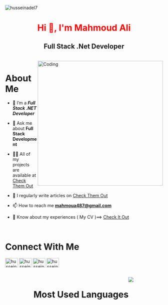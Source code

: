 <p align="left"> <img src="https://komarev.com/ghpvc/?username=husseinadel7&label=Profile%20views&color=0e75b6&style=flat" alt="husseinadel7" /> </p>

<h1 align="center">
  <span style="color: red;">Hi 👋, I'm Mahmoud Ali</span>
</h1>
<h2 align="center">Full Stack .Net Developer </h2>

<br>
<img  align="right" alt="Coding" width="400" src="https://media1.giphy.com/media/ocDxgE43TxdsFRRlR1/giphy.gif?cid=ecf05e471p9xzuow3a40by4m995ulirzazu8qttnox03m106&ep=v1_gifs_related&rid=giphy.gif&ct=g"> 



<h1 align="left">About Me </h1>

- 🌱 I’m a ***Full Stack .NET Developer***

- 💬 Ask me about **Full Stack Development**

- 👨‍💻 All of my projects are available at  [Check Them Out ](https://husseinadel7.github.io/huss3del.github.io/)

- 📝 I regularly write articles on [Check Them Out ](https://husseinadel7.github.io/huss3del.github.io/categories/#blogs)

- 📫 How to reach me **mahmoua487@gmail.com**

- 📄 Know about my experiences ( My CV )==> [Check It Out ](https://drive.google.com/file/d/12SPalLmk5VEeqkb2-hPp8ZirXWRI-rRQ/view?usp=sharing)
<br>
<h1 align="left">Connect With Me </h1>
<p align="left">
<a href="https://www.linkedin.com/in/mahmoud-ali-46b872234" target="blank"><img align="center" src="https://raw.githubusercontent.com/rahuldkjain/github-profile-readme-generator/master/src/images/icons/Social/linked-in-alt.svg" alt="hussein-adel-b46783280" height="30" width="40" /></a>
<a href="https://fb.com/hussein.adel.75641" target="blank"><img align="center" src="https://raw.githubusercontent.com/rahuldkjain/github-profile-readme-generator/master/src/images/icons/Social/facebook.svg" alt="hussein.adel.75641" height="30" width="40" /></a>
<a href="https://www.instagram.com/7ussien.3del/" target="blank"><img align="center" src="https://raw.githubusercontent.com/rahuldkjain/github-profile-readme-generator/master/src/images/icons/Social/instagram.svg" alt="hussein.adel7" height="30" width="40" /></a>
<a href="https://codeforces.com/profile/hussein-2222" target="blank"><img align="center" src="https://raw.githubusercontent.com/rahuldkjain/github-profile-readme-generator/master/src/images/icons/Social/codeforces.svg" alt="hussein-2222" height="30" width="40" /></a>
</p>


<br>
<div style="display: flex; flex-wrap: wrap; justify-content: center;">
  <h1>Most Used Languages</h1>
    <img align="left" src="https://github.com/HusseinAdel7/Employee_Registeration_Using_Laravel_and-Mysql/assets/84356407/29216033-4bed-48d9-99f6-c5774e6d3665" />


</div>
